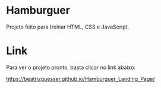 # Hamburguer
Projeto feito para treinar HTML, CSS e JavaScript.
# Link
Para ver o projeto pronto, basta clicar no link abaixo:

https://beatrizguesser.github.io/Hamburguer_Landing_Page/
